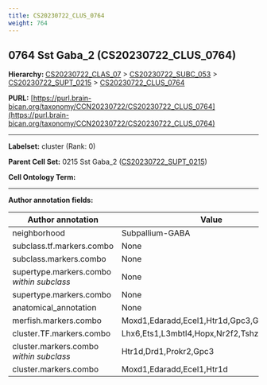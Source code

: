 ```yaml
---
title: CS20230722_CLUS_0764
weight: 764
---
```

## 0764 Sst Gaba_2 (CS20230722_CLUS_0764)
<b>Hierarchy: </b>
[CS20230722_CLAS_07](../CS20230722_CLAS_07) >
[CS20230722_SUBC_053](../CS20230722_SUBC_053) >
[CS20230722_SUPT_0215](../CS20230722_SUPT_0215) >
[CS20230722_CLUS_0764](../CS20230722_CLUS_0764)

**PURL:** [https://purl.brain-bican.org/taxonomy/CCN20230722/CS20230722_CLUS_0764](https://purl.brain-bican.org/taxonomy/CCN20230722/CS20230722_CLUS_0764)

---


**Labelset:** cluster (Rank: 0)

**Parent Cell Set:** 0215 Sst Gaba_2 ([CS20230722_SUPT_0215](../CS20230722_SUPT_0215))



**Cell Ontology Term:** 

[MARKER GENES.]: #


---

[TRANSFERRED ANNOTATIONS.]: #


[AUTHOR ANNOTATION FIELDS.]: #


**Author annotation fields:**

| Author annotation | Value |
|-------------------|-------|
|neighborhood|Subpallium-GABA|
|subclass.tf.markers.combo|None|
|subclass.markers.combo|None|
|supertype.markers.combo _within subclass_|None|
|supertype.markers.combo|None|
|anatomical_annotation|None|
|merfish.markers.combo|Moxd1,Edaradd,Ecel1,Htr1d,Gpc3,Gpr83,Cbln4|
|cluster.TF.markers.combo|Lhx6,Ets1,L3mbtl4,Hopx,Nr2f2,Tshz2|
|cluster.markers.combo _within subclass_|Htr1d,Drd1,Prokr2,Gpc3|
|cluster.markers.combo|Moxd1,Edaradd,Ecel1,Htr1d|
